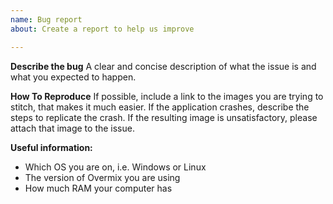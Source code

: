```yaml
---
name: Bug report
about: Create a report to help us improve

---
```


**Describe the bug**
A clear and concise description of what the issue is and what you expected to happen.

**How To Reproduce**
If possible, include a link to the images you are trying to stitch, that makes it much easier. If the application crashes, describe the steps to replicate the crash. If the resulting image is unsatisfactory, please attach that image to the issue.

**Useful information:**
 - Which OS you are on, i.e. Windows or Linux
 - The version of Overmix you are using
 - How much RAM your computer has
